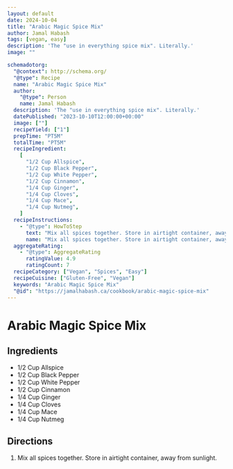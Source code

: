```yaml
---
layout: default
date: 2024-10-04
title: "Arabic Magic Spice Mix"
author: Jamal Habash
tags: [vegan, easy]
description: 'The "use in everything spice mix". Literally.'
image: ""

schemadotorg:
  "@context": http://schema.org/
  "@type": Recipe
  name: "Arabic Magic Spice Mix"
  author:
    "@type": Person
    name: Jamal Habash
  description: 'The "use in everything spice mix". Literally.'
  datePublished: "2023-10-10T12:00:00+00:00"
  image: [""]
  recipeYield: ["1"]
  prepTime: "PT5M"
  totalTime: "PT5M"
  recipeIngredient:
    [
      "1/2 Cup Allspice",
      "1/2 Cup Black Pepper",
      "1/2 Cup White Pepper",
      "1/2 Cup Cinnamon",
      "1/4 Cup Ginger",
      "1/4 Cup Cloves",
      "1/4 Cup Mace",
      "1/4 Cup Nutmeg",
    ]
  recipeInstructions:
    - "@type": HowToStep
      text: "Mix all spices together. Store in airtight container, away from sunlight."
      name: "Mix all spices together. Store in airtight container, away from sunlight."
  aggregateRating:
    - "@type": AggregateRating
      ratingValue: 4.9
      ratingCount: 7
  recipeCategory: ["Vegan", "Spices", "Easy"]
  recipeCuisine: ["Gluten-Free", "Vegan"]
  keywords: "Arabic Magic Spice Mix"
  "@id": "https://jamalhabash.ca/cookbook/arabic-magic-spice-mix"
---
```


# Arabic Magic Spice Mix

## Ingredients

- 1/2 Cup Allspice
- 1/2 Cup Black Pepper
- 1/2 Cup White Pepper
- 1/2 Cup Cinnamon
- 1/4 Cup Ginger
- 1/4 Cup Cloves
- 1/4 Cup Mace
- 1/4 Cup Nutmeg

## Directions

1. Mix all spices together. Store in airtight container, away from sunlight.
